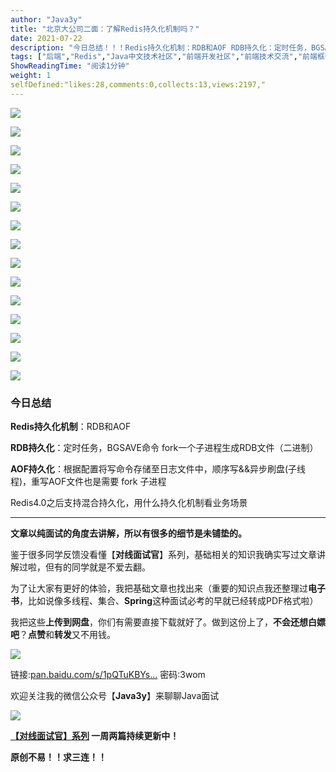 ```yaml
---
author: "Java3y"
title: "北京大公司二面：了解Redis持久化机制吗？"
date: 2021-07-22
description: "今日总结！！！Redis持久化机制：RDB和AOF RDB持久化：定时任务，BGSAVE命令 fork一个子进程生成RDB文件（二进制） AOF持久化：根据配置将写命令存储至日志文件中"
tags: ["后端","Redis","Java中文技术社区","前端开发社区","前端技术交流","前端框架教程","JavaScript 学习资源","CSS 技巧与最佳实践","HTML5 最新动态","前端工程师职业发展","开源前端项目","前端技术趋势"]
ShowReadingTime: "阅读1分钟"
weight: 1
selfDefined:"likes:28,comments:0,collects:13,views:2197,"
---
```

![](/images/jueJin/8b06928283c041d.png)

![](/images/jueJin/ea29938eade844c.png)

![](/images/jueJin/1a5bb19a1e6a434.png)

![](/images/jueJin/cb9fff45f2d04ef.png)

![](/images/jueJin/10b5bbd7d3ff489.png)

![](/images/jueJin/efba91392c264cc.png)

![](/images/jueJin/d9656272a4584ac.png)

![](/images/jueJin/fbefd4e120dc4fb.png)

![](/images/jueJin/868c86bcef65492.png)

![](/images/jueJin/03e27e533e9b47a.png)

![](/images/jueJin/5ce27c9df295436.png)

![](/images/jueJin/bcd7093087204e6.png)

![](/images/jueJin/d7d970581ea741d.png)

![](/images/jueJin/e63356d1b3a44a1.png)

![](/images/jueJin/1c6dcb6af2564a8.png)

### 今日总结

**Redis持久化机制**：RDB和AOF

**RDB持久化**：定时任务，BGSAVE命令 fork一个子进程生成RDB文件（二进制）

**AOF持久化**：根据配置将写命令存储至日志文件中，顺序写&&异步刷盘(子线程)，重写AOF文件也是需要 fork 子进程

Redis4.0之后支持混合持久化，用什么持久化机制看业务场景

* * *

**文章以纯面试的角度去讲解，所以有很多的细节是未铺垫的。**

鉴于很多同学反馈没看懂【**对线面试官**】系列，基础相关的知识我确实写过文章讲解过啦，但有的同学就是不爱去翻。

为了让大家有更好的体验，我把基础文章也找出来（重要的知识点我还整理过**电子书**，比如说像多线程、集合、**Spring**这种面试必考的早就已经转成PDF格式啦）

我把这些**上传到网盘**，你们有需要直接下载就好了。做到这份上了，**不会还想白嫖吧**？**点赞**和**转发**又不用钱。

![](/images/jueJin/0863d2cb543848e.png)

链接:[pan.baidu.com/s/1pQTuKBYs…](https://link.juejin.cn?target=https%3A%2F%2Fpan.baidu.com%2Fs%2F1pQTuKBYsHLsUR5ORRAnwFg "https://pan.baidu.com/s/1pQTuKBYsHLsUR5ORRAnwFg") 密码:3wom

欢迎关注我的微信公众号【**Java3y**】来聊聊Java面试

![](/images/jueJin/291a2c55d5cc4d1.png)

**[【对线面试官】系列](https://link.juejin.cn?target=https%3A%2F%2Fmp.weixin.qq.com%2Fmp%2Fappmsgalbum%3F__biz%3DMzU4NzA3MTc5Mg%3D%3D%26action%3Dgetalbum%26album_id%3D1657204970858872832%23wechat_redirect "https://mp.weixin.qq.com/mp/appmsgalbum?__biz=MzU4NzA3MTc5Mg==&action=getalbum&album_id=1657204970858872832#wechat_redirect") 一周两篇持续更新中！**

**原创不易！！求三连！！**